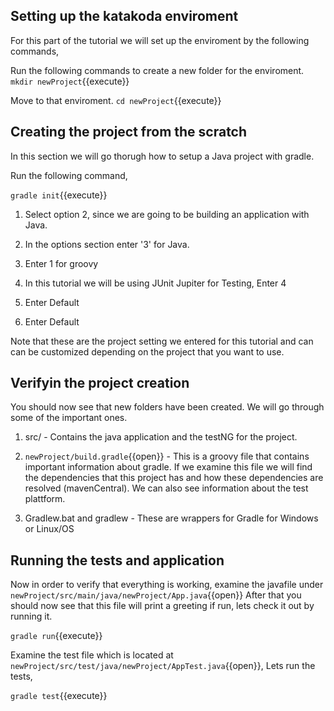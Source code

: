 
## Setting up the katakoda enviroment
For this part of the tutorial we will set up the enviroment by the following commands,

Run the following commands to create a new folder for the enviroment.
`mkdir newProject`{{execute}}

Move to that enviroment.
`cd newProject`{{execute}}


## Creating the project from the scratch
In this section we will go thorugh how to setup a Java project with gradle.

Run the following command,

`gradle init`{{execute}}

1. Select option 2, since we are going to be building an application with Java.

2. In the options section enter '3' for Java.

3. Enter 1 for groovy

5. In this tutorial we will be using JUnit Jupiter for Testing, Enter 4

6. Enter Default

7. Enter Default


Note that these are the project setting we entered for this tutorial and can can be customized depending on the project that you want to use.

## Verifyin the project creation

You should now see that new folders have been created. We will go through some of the important ones.

1. src/ - Contains the java application and the testNG for the project.

2. `newProject/build.gradle`{{open}} - This is a groovy file that contains important information about gradle.
If we examine this file we will find the dependencies that this project has and how these dependencies are resolved (mavenCentral). We can also see information about the test plattform.

3. Gradlew.bat and gradlew - These are wrappers for Gradle for Windows or Linux/OS


## Running the tests and application
Now in order to verify that everything is working, examine the javafile under `newProject/src/main/java/newProject/App.java`{{open}}
After that you should now see that this file will print a greeting if run, lets check it out by running it.

`gradle run`{{execute}}

Examine the test file which is located at `newProject/src/test/java/newProject/AppTest.java`{{open}},
Lets run the tests,

`gradle test`{{execute}}
